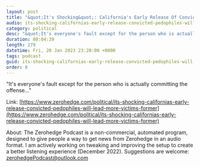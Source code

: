 ```yaml
---
layout: post
title: "&quot;It's Shocking&quot;: California's Early Release Of Convicted Pedophiles Will Lead To More Victims: Former DA"
audio: its-shocking-californias-early-release-convicted-pedophiles-will-lead-more-victims-former-0
category: political
desc: "&quot;It's everyone's fault except for the person who is actually committing the offense...&quot;"
duration: 00:04:39
length: 279
datetime: Fri, 20 Jan 2023 23:20:00 +0000
tags: podcast
guid: its-shocking-californias-early-release-convicted-pedophiles-will-lead-more-victims-former-0
order: 0
---
```

&quot;It's everyone's fault except for the person who is actually committing the offense...&quot;

Link: [https://www.zerohedge.com/political/its-shocking-californias-early-release-convicted-pedophiles-will-lead-more-victims-former](https://www.zerohedge.com/political/its-shocking-californias-early-release-convicted-pedophiles-will-lead-more-victims-former)

About: The Zerohedge Podcast is a non-commercial, automated program, designed to give people a way to get news from Zerohedge in an audio format.  I am actively working on tweaking and improving the setup to create a better listening experience (December 2022).  Suggestions are welcome: [zerohedgePodcast@outlook.com](mailto:zerohedgePodcast@outlook.com)